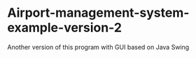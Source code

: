 # Airport-management-system-example-version-2
Another version of this program with GUI based on Java Swing
